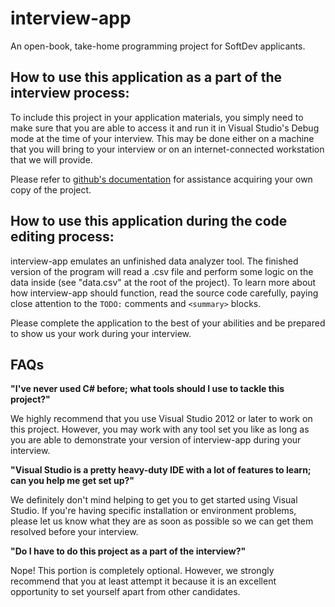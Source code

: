 # interview-app
An open-book, take-home programming project for SoftDev applicants.

## How to use this application as a part of the interview process:
To include this project in your application materials, you simply need to make sure that you are able to access it 
and run it in Visual Studio's Debug mode at the time of your interview. This may be done either on a machine that 
you will bring to your interview or on an internet-connected workstation that we will provide. 

Please refer to [github's documentation](https://help.github.com/articles/cloning-a-repository/) for assistance 
acquiring your own copy of the project.

## How to use this application during the code editing process:
interview-app emulates an unfinished data analyzer tool. The finished version of the program will read a .csv file 
and perform some logic on the data inside (see "data.csv" at the root of the project). To learn more about how 
interview-app should function, read the source code carefully, paying close attention to the `TODO:` comments and 
`<summary>` blocks.

Please complete the application to the best of your abilities and be prepared to show us your work during your 
interview.

## FAQs

**"I've never used C# before; what tools should I use to tackle this project?"**

We highly recommend that you use Visual Studio 2012 or later to work on this project. However, you may work with any 
tool set you like as long as you are able to demonstrate your version of interview-app during your interview.

**"Visual Studio is a pretty heavy-duty IDE with a lot of features to learn; can you help me get set up?"**

We definitely don't mind helping to get you to get started using Visual Studio. If you're having specific installation or
environment problems, please let us know what they are as soon as possible so we can get them resolved before your 
interview.

**"Do I have to do this project as a part of the interview?"**

Nope! This portion is completely optional. However, we strongly recommend that you at least attempt it because it is 
an excellent opportunity to set yourself apart from other candidates.
